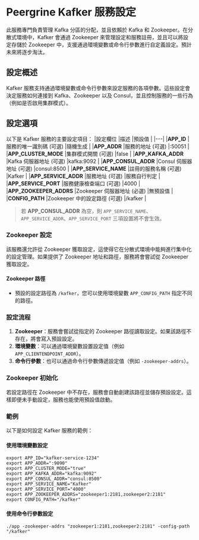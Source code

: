 # Peergrine Kafker 服務設定

此服務專門負責管理 Kafka 分區的分配，並且依賴於 Kafka 和 Zookeeper。在分散式環境中，Kafker 會通過 Zookeeper 來管理設定和服務註冊，並且可以將設定存儲於 Zookeeper 中，支援通過環境變數或命令行參數進行自定義設定。預計未來將逐步淘汰。

## 設定概述

Kafker 服務支持通過環境變數或命令行參數來設定服務的各項參數。這些設定會決定服務如何連接到 Kafka、Zookeeper 以及 Consul，並且控制服務的一些行為（例如是否啟用集群模式）。
## 設定選項

以下是 Kafker 服務的主要設定項目：
|設定欄位 |描述 |預設值 |
|---|
|**APP_ID** |服務的唯一識別碼 (可選) |隨機生成 |
|**APP_ADDR** |服務的地址 (可選) |:50051 |
|**APP_CLUSTER_MODE** |集群模式開關 (可選) |false |
|**APP_KAFKA_ADDR** |Kafka 伺服器地址 (可選) |kafka:9092 |
|**APP_CONSUL_ADDR** |Consul 伺服器地址 (可選) |consul:8500 |
|**APP_SERVICE_NAME** |註冊的服務名稱 (可選) |Kafker |
|**APP_SERVICE_ADDR** |服務地址 (可選) |服務自行判定 |
|**APP_SERVICE_PORT** |服務健康檢查端口 (可選) |4000 |
|**APP_ZOOKEEPER_ADDRS** |Zookeeper 伺服器地址 (必選) |無預設值 |
|**CONFIG_PATH** |Zookeeper 中的設定路徑 (可選) |/kafker |
> 若 **APP_CONSUL_ADDR** 為空，則 `APP_SERVICE_NAME`、`APP_SERVICE_ADDR`、`APP_SERVICE_PORT` 三項設置將不會生效。
### Zookeeper 設定

該服務還允許從 Zookeeper 獲取設定，這使得它在分散式環境中能夠進行集中化的設定管理。如果提供了 Zookeeper 地址和路徑，服務將會嘗試從 Zookeeper 獲取設定。

#### Zookeeper 路徑

- 預設的設定路徑為 `/kafker`，您可以使用環境變數 `APP_CONFIG_PATH` 指定不同的路徑。
### 設定流程

1. **Zookeeper**：服務會嘗試從指定的 Zookeeper 路徑讀取設定。如果該路徑不存在，將會寫入預設設定。
2. **環境變數**：可以通過環境變數設置設定值（例如 `APP_CLIENTENDPOINT_ADDR`）。
3. **命令行參數**：也可以通過命令行參數傳遞設定值（例如 `-zookeeper-addrs`）。

### Zookeeper 初始化

若設定路徑在 Zookeeper 中不存在，服務會自動創建該路徑並儲存預設設定。這樣即便未手動設定，服務也能使用預設值啟動。
### 範例

以下是如何設定 Kafker 服務的範例：
#### 使用環境變數設定

```
export APP_ID="kafker-service-1234"
export APP_ADDR=":9090"
export APP_CLUSTER_MODE="true"
export APP_KAFKA_ADDR="kafka:9092"
export APP_CONSUL_ADDR="consul:8500"
export APP_SERVICE_NAME="Kafker"
export APP_SERVICE_PORT="4000"
export APP_ZOOKEEPER_ADDRS="zookeeper1:2181,zookeeper2:2181"
export CONFIG_PATH="/kafker"
```

#### 使用命令行參數設定
```
./app -zookeeper-addrs "zookeeper1:2181,zookeeper2:2181" -config-path "/kafker"
```
